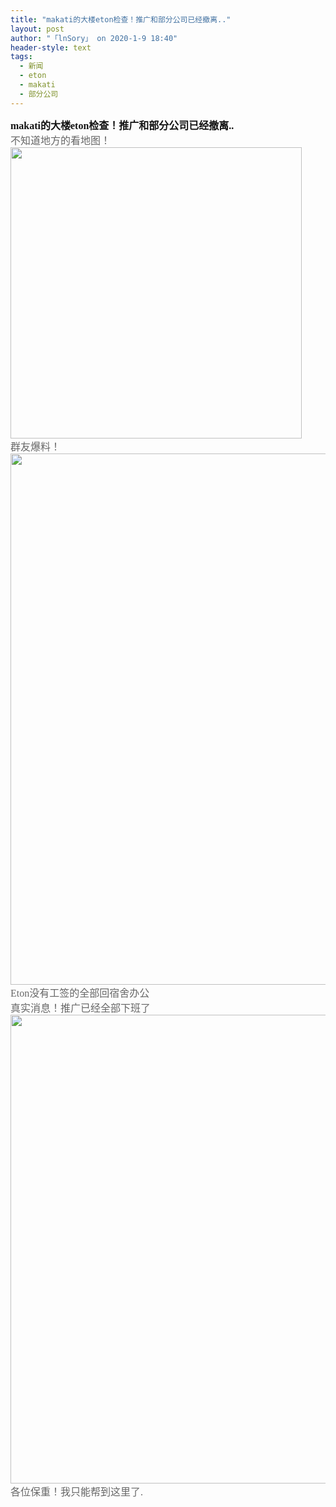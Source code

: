 ```yaml
---
title: "makati的大楼eton检查！推广和部分公司已经撤离.."
layout: post
author: "「lnSory」 on 2020-1-9 18:40"
header-style: text
tags:
  - 新闻
  - eton
  - makati
  - 部分公司
---
```


<head></head>
<body>
 <font face="微软雅黑"><font size="3"><font style="color:rgb(18, 18, 18)"><strong>makati的大楼eton检查！推广和部分公司已经撤离..</strong></font><font style="color:rgb(102, 102, 102)"> 
    <div align="left">
      不知道地方的看地图！ 
    </div> 
    <div align="left"> 
     <ignore_js_op> 
      <img aid="1325820" src="https://bbs.boniu123.cc/data/attachment/forum/202001/08/223440sov7womrmo6vrkaa.png" zoomfile="data/attachment/forum/202001/08/223440sov7womrmo6vrkaa.png" file="data/attachment/forum/202001/08/223440sov7womrmo6vrkaa.png" width="466" inpost="1"> 
      <div class="tip tip_4 aimg_tip" id="aimg_1325820_menu" style="position: absolute; display: none" disautofocus="true"> 
       <div class="xs0"> 
        <p><strong>2020010822060000551235.png</strong> <em class="xg1">(405.59 KB, 下载次数: 0)</em></p> 
        <p> <a href="forum.php?mod=attachment&amp;aid=MTMyNTgyMHw2OTQ5NTlmNnwxNTc4NjE4Mzg2fDB8NTQ4NTM3&amp;nothumb=yes" target="_blank">下载附件</a> &nbsp;<a href="javascript:;" onclick="showWindow(this.id, this.getAttribute('url'), 'get', 0);" id="savephoto_1325820" url="home.php?mod=spacecp&amp;ac=album&amp;op=saveforumphoto&amp;aid=1325820&amp;handlekey=savephoto_1325820">保存到相册</a> </p> 
        <p class="xg1 y"><span title="2020-1-8 22:34">前天&nbsp;22:34</span> 上传</p> 
       </div> 
       <div class="tip_horn"></div> 
      </div> 
     </ignore_js_op> 
    </div> 
    <div align="left">
      群友爆料！ 
    </div> 
    <div align="left"> 
     <ignore_js_op> 
      <img aid="1325821" src="https://bbs.boniu123.cc/data/attachment/forum/202001/08/223523dguikcushmlt6cx2.png" zoomfile="data/attachment/forum/202001/08/223523dguikcushmlt6cx2.png" file="data/attachment/forum/202001/08/223523dguikcushmlt6cx2.png" width="850" inpost="1"> 
      <div class="tip tip_4 aimg_tip" id="aimg_1325821_menu" style="position: absolute; display: none" disautofocus="true"> 
       <div class="xs0"> 
        <p><strong>2020010822080000232186.png</strong> <em class="xg1">(323.07 KB, 下载次数: 0)</em></p> 
        <p> <a href="forum.php?mod=attachment&amp;aid=MTMyNTgyMXwwNDJlODk1N3wxNTc4NjE4Mzg2fDB8NTQ4NTM3&amp;nothumb=yes" target="_blank">下载附件</a> &nbsp;<a href="javascript:;" onclick="showWindow(this.id, this.getAttribute('url'), 'get', 0);" id="savephoto_1325821" url="home.php?mod=spacecp&amp;ac=album&amp;op=saveforumphoto&amp;aid=1325821&amp;handlekey=savephoto_1325821">保存到相册</a> </p> 
        <p class="xg1 y"><span title="2020-1-8 22:35">前天&nbsp;22:35</span> 上传</p> 
       </div> 
       <div class="tip_horn"></div> 
      </div> 
     </ignore_js_op> 
    </div></font><font style="color:rgb(102, 102, 102)"> 
    <div align="left">
      Eton没有工签的全部回宿舍办公 
    </div> 
    <div align="left">
      真实消息！推广已经全部下班了 
    </div> 
    <div align="left"> 
     <ignore_js_op> 
      <img aid="1325903" src="https://bbs.boniu123.cc/data/attachment/forum/202001/09/094555ckis6yeymiv8vmmm.jpg" zoomfile="data/attachment/forum/202001/09/094555ckis6yeymiv8vmmm.jpg" file="data/attachment/forum/202001/09/094555ckis6yeymiv8vmmm.jpg" width="750" inpost="1"> 
      <div class="tip tip_4 aimg_tip" id="aimg_1325903_menu" style="position: absolute; display: none" disautofocus="true"> 
       <div class="xs0"> 
        <p><strong>2.jpg</strong> <em class="xg1">(149.87 KB, 下载次数: 0)</em></p> 
        <p> <a href="forum.php?mod=attachment&amp;aid=MTMyNTkwM3w4MGY3OWNmM3wxNTc4NjE4Mzg2fDB8NTQ4NTM3&amp;nothumb=yes" target="_blank">下载附件</a> &nbsp;<a href="javascript:;" onclick="showWindow(this.id, this.getAttribute('url'), 'get', 0);" id="savephoto_1325903" url="home.php?mod=spacecp&amp;ac=album&amp;op=saveforumphoto&amp;aid=1325903&amp;handlekey=savephoto_1325903">保存到相册</a> </p> 
        <p class="xg1 y"><span title="2020-1-9 09:45">昨天&nbsp;09:45</span> 上传</p> 
       </div> 
       <div class="tip_horn"></div> 
      </div> 
     </ignore_js_op> 
    </div></font><font style="color:rgb(102, 102, 102)"> 
    <div align="left">
      各位保重！我只能帮到这里了. 
    </div></font><br> </font></font>
 <br>
</body>


